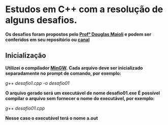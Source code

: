 # Estudos em C++ com a resolução de alguns desafios.

**Os desafios foram propostos pelo [Prof° Douglas Maioli](https://github.com/professordouglasmaioli) e podem ser conferidos em seu repositório ou [canal](https://www.youtube.com/channel/UC_Ed5ksOnDgmpUdK81z81gw)** 

## Inicialização
**Utilizei o compilador [MinGW](https://sourceforge.net/projects/mingw-w64/).** 
**Cada arquivo deve ser inicializado separadamente no prompt de comando, por exemplo:**

*g++ desafio1.cpp -o desafio01*

**O arquivo gerado será um executável de nome desafio01.exe**
**É possível compilar o arquivo sem fornecer o nome do executável, por exemplo:**

*g++ desafio01.cpp*

**Nesse caso o executável terá o nome a.out**

